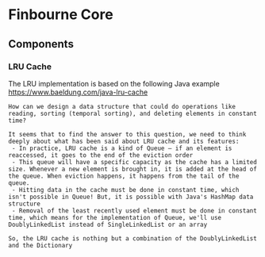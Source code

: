 # Finbourne Core
## Components
### LRU Cache

The LRU implementation is based on the following Java example
https://www.baeldung.com/java-lru-cache

    How can we design a data structure that could do operations like reading, sorting (temporal sorting), and deleting elements in constant time?

    It seems that to find the answer to this question, we need to think deeply about what has been said about LRU cache and its features:
     - In practice, LRU cache is a kind of Queue — if an element is reaccessed, it goes to the end of the eviction order
     - This queue will have a specific capacity as the cache has a limited size. Whenever a new element is brought in, it is added at the head of the queue. When eviction happens, it happens from the tail of the queue.
     - Hitting data in the cache must be done in constant time, which isn't possible in Queue! But, it is possible with Java's HashMap data structure
     - Removal of the least recently used element must be done in constant time, which means for the implementation of Queue, we'll use DoublyLinkedList instead of SingleLinkedList or an array
    
    So, the LRU cache is nothing but a combination of the DoublyLinkedList and the Dictionary